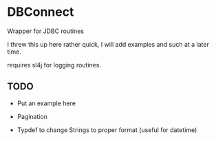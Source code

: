 DBConnect
=========

Wrapper for JDBC routines

I threw this up here rather quick, I will add examples and such at a later time.


requires sl4j for logging routines.

TODO
----

* Put an example here

* Pagination

* Typdef to change Strings to proper format (useful for datetime)
